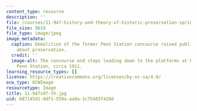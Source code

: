 ```yaml
---
content_type: resource
description: ''
file: /courses/11-947-history-and-theory-of-historic-preservation-spring-2007/687145d1ddf1559aaa0a1c75483f420d_11-947s07-th.jpg
file_size: 9619
file_type: image/jpeg
image_metadata:
  caption: Demolition of the former Penn Station concourse raised public awareness
    about preservation.
  credit: ''
  image-alt: The concourse and steps leading down to the platforms at New York City's
    Penn Station, circa 1911.
learning_resource_types: []
license: https://creativecommons.org/licenses/by-nc-sa/4.0/
ocw_type: OCWImage
resourcetype: Image
title: 11-947s07-th.jpg
uid: 687145d1-ddf1-559a-aa0a-1c75483f420d
---
```

